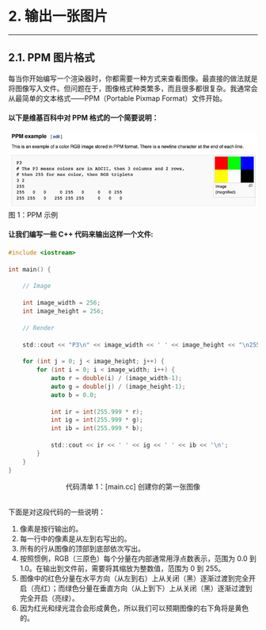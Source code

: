 # 2. 输出一张图片
---

## 2.1. PPM 图片格式

<p>
每当你开始编写一个渲染器时，你都需要一种方式来查看图像。最直接的做法就是将图像写入文件。但问题在于，图像格式种类繁多，而且很多都很复杂。我通常会从最简单的文本格式——PPM（Portable Pixmap Format）文件开始。
</p>

<h4>以下是维基百科中对 PPM 格式的一个简要说明：</h4>

![alt text](Figure-1.png)
图 1：PPM 示例

<h4>让我们编写一些 C++ 代码来输出这样一个文件:</h4>

```c
#include <iostream>

int main() {

    // Image

    int image_width = 256;
    int image_height = 256;

    // Render

    std::cout << "P3\n" << image_width << ' ' << image_height << "\n255\n";

    for (int j = 0; j < image_height; j++) {
        for (int i = 0; i < image_width; i++) {
            auto r = double(i) / (image_width-1);
            auto g = double(j) / (image_height-1);
            auto b = 0.0;

            int ir = int(255.999 * r);
            int ig = int(255.999 * g);
            int ib = int(255.999 * b);

            std::cout << ir << ' ' << ig << ' ' << ib << '\n';
        }
    }
}
```
<div align="center">代码清单 1：[main.cc] 创建你的第一张图像</div>
<br/>

下面是对这段代码的一些说明：

1. 像素是按行输出的。
2. 每一行中的像素是从左到右写出的。
3. 所有的行从图像的顶部到底部依次写出。
4. 按照惯例，RGB（三原色）每个分量在内部通常用浮点数表示，范围为 0.0 到 1.0。在输出到文件前，需要将其缩放为整数值，范围为 0 到 255。
5. 图像中的红色分量在水平方向（从左到右）上从关闭（黑）逐渐过渡到完全开启（亮红）；而绿色分量在垂直方向（从上到下）上从关闭（黑）逐渐过渡到完全开启（亮绿）。
6. 因为红光和绿光混合会形成黄色，所以我们可以预期图像的右下角将是黄色的。


